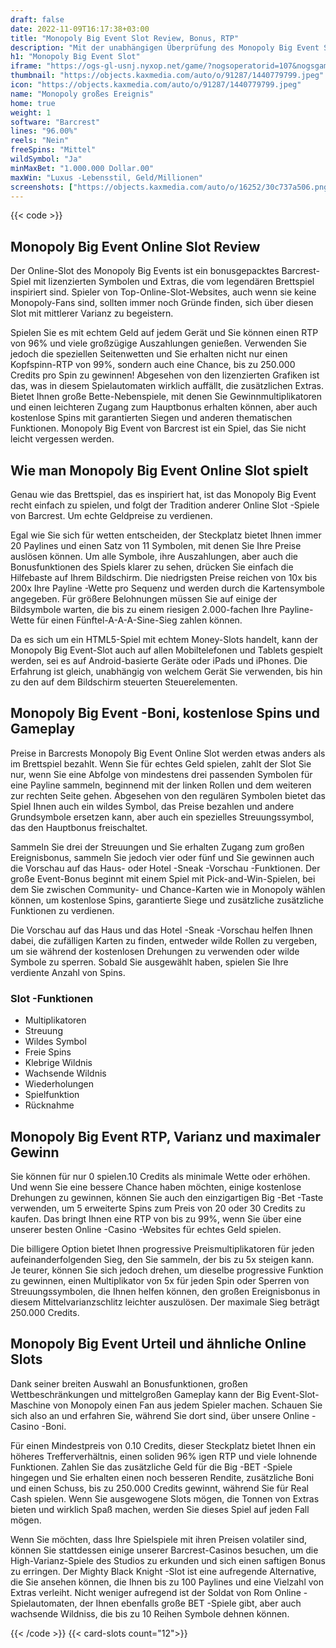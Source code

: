 ```yaml
---
draft: false
date: 2022-11-09T16:17:38+03:00
title: "Monopoly Big Event Slot Review, Bonus, RTP"
description: "Mit der unabhängigen Überprüfung des Monopoly Big Event Slot aus Barcrest können Sie kostenlos oder echtes Geld spielen und hier einen Bonus erhalten!"
h1: "Monopoly Big Event Slot"
iframe: "https://ogs-gl-usnj.nyxop.net/game/?nogsoperatorid=107&nogsgameid=500039&nogsmode=demo&nogslang=EN&nogscurrency=USD&clienttype=html5"
thumbnail: "https://objects.kaxmedia.com/auto/o/91287/1440779799.jpeg"
icon: "https://objects.kaxmedia.com/auto/o/91287/1440779799.jpeg"
name: "Monopoly großes Ereignis"
home: true
weight: 1
software: "Barcrest"
lines: "96.00%"
reels: "Nein"
freeSpins: "Mittel"
wildSymbol: "Ja"
minMaxBet: "1.000.000 Dollar.00"
maxWin: "Luxus -Lebensstil, Geld/Millionen"
screenshots: ["https://objects.kaxmedia.com/auto/o/16252/30c737a506.png"]
---
```


{{< code >}}<h2>Monopoly Big Event Online Slot Review</h2><p>Der Online-Slot des Monopoly Big Events ist ein bonusgepacktes Barcrest-Spiel mit lizenzierten Symbolen und Extras, die vom legendären Brettspiel inspiriert sind. Spieler von Top-Online-Slot-Websites, auch wenn sie keine Monopoly-Fans sind, sollten immer noch Gründe finden, sich über diesen Slot mit mittlerer Varianz zu begeistern.</p><p>Spielen Sie es mit echtem Geld auf jedem Gerät und Sie können einen RTP von 96% und viele großzügige Auszahlungen genießen. Verwenden Sie jedoch die speziellen Seitenwetten und Sie erhalten nicht nur einen Kopfspinn-RTP von 99%, sondern auch eine Chance, bis zu 250.000 Credits pro Spin zu gewinnen! Abgesehen von den lizenzierten Grafiken ist das, was in diesem Spielautomaten wirklich auffällt, die zusätzlichen Extras. Bietet Ihnen große Bette-Nebenspiele, mit denen Sie Gewinnmultiplikatoren und einen leichteren Zugang zum Hauptbonus erhalten können, aber auch kostenlose Spins mit garantierten Siegen und anderen thematischen Funktionen. Monopoly Big Event von Barcrest ist ein Spiel, das Sie nicht leicht vergessen werden.</p><h2>Wie man Monopoly Big Event Online Slot spielt</h2><p>Genau wie das Brettspiel, das es inspiriert hat, ist das Monopoly Big Event recht einfach zu spielen, und folgt der Tradition anderer Online Slot -Spiele von Barcrest. Um echte Geldpreise zu verdienen.</p><p>Egal wie Sie sich für wetten entscheiden, der Steckplatz bietet Ihnen immer 20 Paylines und einen Satz von 11 Symbolen, mit denen Sie Ihre Preise auslösen können. Um alle Symbole, ihre Auszahlungen, aber auch die Bonusfunktionen des Spiels klarer zu sehen, drücken Sie einfach die Hilfebaste auf Ihrem Bildschirm. Die niedrigsten Preise reichen von 10x bis 200x Ihre Payline -Wette pro Sequenz und werden durch die Kartensymbole angegeben. Für größere Belohnungen müssen Sie auf einige der Bildsymbole warten, die bis zu einem riesigen 2.000-fachen Ihre Payline-Wette für einen Fünftel-A-A-A-Sine-Sieg zahlen können.</p><p>Da es sich um ein HTML5-Spiel mit echtem Money-Slots handelt, kann der Monopoly Big Event-Slot auch auf allen Mobiltelefonen und Tablets gespielt werden, sei es auf Android-basierte Geräte oder iPads und iPhones. Die Erfahrung ist gleich, unabhängig von welchem Gerät Sie verwenden, bis hin zu den auf dem Bildschirm steuerten Steuerelementen.</p><h2>Monopoly Big Event -Boni, kostenlose Spins und Gameplay</h2><p>Preise in Barcrests Monopoly Big Event Online Slot werden etwas anders als im Brettspiel bezahlt. Wenn Sie für echtes Geld spielen, zahlt der Slot Sie nur, wenn Sie eine Abfolge von mindestens drei passenden Symbolen für eine Payline sammeln, beginnend mit der linken Rollen und dem weiteren zur rechten Seite gehen. Abgesehen von den regulären Symbolen bietet das Spiel Ihnen auch ein wildes Symbol, das Preise bezahlen und andere Grundsymbole ersetzen kann, aber auch ein spezielles Streuungssymbol, das den Hauptbonus freischaltet.</p><p>Sammeln Sie drei der Streuungen und Sie erhalten Zugang zum großen Ereignisbonus, sammeln Sie jedoch vier oder fünf und Sie gewinnen auch die Vorschau auf das Haus- oder Hotel -Sneak -Vorschau -Funktionen. Der große Event-Bonus beginnt mit einem Spiel mit Pick-and-Win-Spielen, bei dem Sie zwischen Community- und Chance-Karten wie in Monopoly wählen können, um kostenlose Spins, garantierte Siege und zusätzliche zusätzliche Funktionen zu verdienen.</p><p>Die Vorschau auf das Haus und das Hotel -Sneak -Vorschau helfen Ihnen dabei, die zufälligen Karten zu finden, entweder wilde Rollen zu vergeben, um sie während der kostenlosen Drehungen zu verwenden oder wilde Symbole zu sperren. Sobald Sie ausgewählt haben, spielen Sie Ihre verdiente Anzahl von Spins.</p><h3>
Slot -Funktionen</h3><ul>
<li></span>
Multiplikatoren</li>
<li></span>
Streuung</li>
<li></span>
Wildes Symbol</li>
<li></span>
Freie Spins</li>
<li></span>
Klebrige Wildnis</li>
<li></span>
Wachsende Wildnis</li>
<li></span>
Wiederholungen</li>
<li></span>
Spielfunktion</li>
<li></span>
Rücknahme</li></ul><h2>Monopoly Big Event RTP, Varianz und maximaler Gewinn</h2><p>Sie können für nur 0 spielen.10 Credits als minimale Wette oder erhöhen. Und wenn Sie eine bessere Chance haben möchten, einige kostenlose Drehungen zu gewinnen, können Sie auch den einzigartigen Big -Bet -Taste verwenden, um 5 erweiterte Spins zum Preis von 20 oder 30 Credits zu kaufen. Das bringt Ihnen eine RTP von bis zu 99%, wenn Sie über eine unserer besten Online -Casino -Websites für echtes Geld spielen.</p><p>Die billigere Option bietet Ihnen progressive Preismultiplikatoren für jeden aufeinanderfolgenden Sieg, den Sie sammeln, der bis zu 5x steigen kann. Je teurer, können Sie sich jedoch drehen, um dieselbe progressive Funktion zu gewinnen, einen Multiplikator von 5x für jeden Spin oder Sperren von Streuungssymbolen, die Ihnen helfen können, den großen Ereignisbonus in diesem Mittelvarianzschlitz leichter auszulösen. Der maximale Sieg beträgt 250.000 Credits.</p><h2>Monopoly Big Event Urteil und ähnliche Online Slots</h2><p>Dank seiner breiten Auswahl an Bonusfunktionen, großen Wettbeschränkungen und mittelgroßen Gameplay kann der Big Event-Slot-Maschine von Monopoly einen Fan aus jedem Spieler machen. Schauen Sie sich also an und erfahren Sie, während Sie dort sind, über unsere Online -Casino -Boni.</p><p>Für einen Mindestpreis von 0.10 Credits, dieser Steckplatz bietet Ihnen ein höheres Trefferverhältnis, einen soliden 96% igen RTP und viele lohnende Funktionen. Zahlen Sie das zusätzliche Geld für die Big -BET -Spiele hingegen und Sie erhalten einen noch besseren Rendite, zusätzliche Boni und einen Schuss, bis zu 250.000 Credits gewinnt, während Sie für Real Cash spielen. Wenn Sie ausgewogene Slots mögen, die Tonnen von Extras bieten und wirklich Spaß machen, werden Sie dieses Spiel auf jeden Fall mögen.</p><p>Wenn Sie möchten, dass Ihre Spielspiele mit ihren Preisen volatiler sind, können Sie stattdessen einige unserer Barcrest-Casinos besuchen, um die High-Varianz-Spiele des Studios zu erkunden und sich einen saftigen Bonus zu erringen. Der Mighty Black Knight -Slot ist eine aufregende Alternative, die Sie ansehen können, die Ihnen bis zu 100 Paylines und eine Vielzahl von Extras verleiht. Nicht weniger aufregend ist der Soldat von Rom Online -Spielautomaten, der Ihnen ebenfalls große BET -Spiele gibt, aber auch wachsende Wildniss, die bis zu 10 Reihen Symbole dehnen können.</p>{{< /code >}}
{{< card-slots count="12">}}
